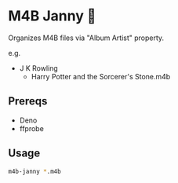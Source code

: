 # M4B Janny 🧹

Organizes M4B files via "Album Artist" property.

e.g.

- J K Rowling
  - Harry Potter and the Sorcerer's Stone.m4b

## Prereqs

- Deno
- ffprobe

## Usage

```bash
m4b-janny *.m4b
```
